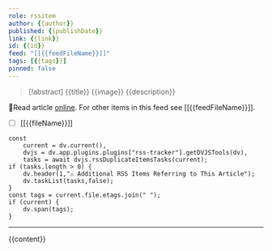 ```yaml
---
role: rssitem
author: {{author}}
published: {{publishDate}}
link: {{link}}
id: {{id}}
feed: "[[{{feedFileName}}]]"
tags: [{{tags}}]
pinned: false
---
```


> [!abstract] {{title}}
> {{image}}
> {{description}}

🔗Read article [online]({{link}}). For other items in this feed see [[{{feedFileName}}]].

- [ ] [[{{fileName}}]]

~~~dataviewjs
const
    current = dv.current(),
	dvjs = dv.app.plugins.plugins["rss-tracker"].getDVJSTools(dv),
	tasks = await dvjs.rssDuplicateItemsTasks(current);
if (tasks.length > 0) {
	dv.header(1,"⚠ Additional RSS Items Referring to This Article");
    dv.taskList(tasks,false);
}
const tags = current.file.etags.join(" ");
if (current) {
	dv.span(tags);
}
~~~

- - -
{{content}}